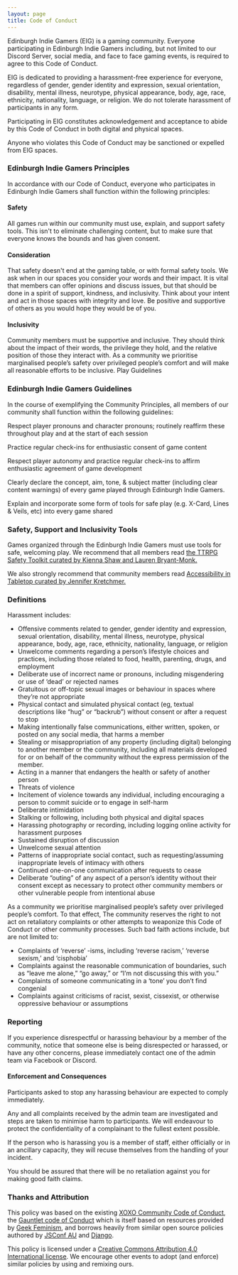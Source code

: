 ```yaml
---
layout: page
title: Code of Conduct
---
```


Edinburgh Indie Gamers (EIG) is a gaming community. Everyone participating in Edinburgh Indie Gamers including, but not limited to our Discord Server, social media, and face to face gaming events, is required to agree to this Code of Conduct.

EIG is dedicated to providing a harassment-free experience for everyone, regardless of gender, gender identity and expression, sexual orientation, disability, mental illness, neurotype, physical appearance, body, age, race, ethnicity, nationality, language, or religion. We do not tolerate harassment of participants in any form.

Participating in EIG constitutes acknowledgement and acceptance to abide by this Code of Conduct in both digital and physical spaces. 
 
Anyone who violates this Code of Conduct may be sanctioned or expelled from EIG spaces. 
 
### Edinburgh Indie Gamers Principles

In accordance with our Code of Conduct, everyone who participates in Edinburgh Indie Gamers shall function within the following principles:

#### Safety

All games run within our community must use, explain, and support safety tools. This isn't to eliminate challenging content, but to make sure that everyone knows the bounds and has given consent.

#### Consideration

That safety doesn't end at the gaming table, or with formal safety tools. We ask when in our spaces you consider your words and their impact. It is vital that members can offer opinions and discuss issues, but that should be done in a spirit of support, kindness, and inclusivity. Think about your intent and act in those spaces with integrity and love. Be positive and supportive of others as you would hope they would be of you.

#### Inclusivity

Community members must be supportive and inclusive. They should think about the impact of their words, the privilege they hold, and the relative position of those they interact with. As a community we prioritise marginalised people’s safety over privileged people’s comfort and will make all reasonable efforts to be inclusive.
Play Guidelines

### Edinburgh Indie Gamers Guidelines

In the course of exemplifying the Community Principles, all members of our community shall function within the following guidelines:

Respect player pronouns and character pronouns; routinely reaffirm these throughout play and at the start of each session

Practice regular check-ins for enthusiastic consent of game content

Respect player autonomy and practice regular check-ins to affirm enthusiastic agreement of game development

Clearly declare the concept, aim, tone, & subject matter (including clear content warnings) of every game played through Edinburgh Indie Gamers.

Explain and incorporate some form of tools for safe play (e.g. X-Card, Lines & Veils, etc) into every game shared

### Safety, Support and Inclusivity Tools

Games organized through the Edinburgh Indie Gamers must use tools for safe, welcoming play. We recommend that all members read <a href="https://drive.google.com/drive/folders/114jRmhzBpdqkAlhmveis0nmW73qkAZCj" alt="Gaming safety resource">the TTRPG Safety Toolkit
curated by Kienna Shaw and Lauren Bryant-Monk.</a>
 
We also strongly recommend that community members read <a href="https://docs.google.com/document/d/1ZFSXz-Yva1KZAsP7NblCdkoiQ6RcjxSV2gj98eXusJs/edit" alt="Gaming accessibility resource">Accessibility in Tabletop curated by Jennifer Kretchmer.</a>
 
### Definitions

Harassment includes:

* Offensive comments related to gender, gender identity and expression, sexual orientation, disability, mental illness, neurotype, physical appearance, body, age, race, ethnicity, nationality, language, or religion
* Unwelcome comments regarding a person’s lifestyle choices and practices, including those related to food, health, parenting, drugs, and employment
* Deliberate use of incorrect name or pronouns, including misgendering or use of ‘dead’ or rejected names
* Gratuitous or off-topic sexual images or behaviour in spaces where they’re not appropriate
* Physical contact and simulated physical contact (eg, textual descriptions like “hug” or “backrub”) without consent or after a request to stop
*	Making intentionally false communications, either written, spoken, or posted on any social media, that harms a member
* Stealing or misappropriation of any property (including digital) belonging to another member or the community, including all materials developed for or on behalf of the community without the express permission of the member.
* Acting in a manner that endangers the health or safety of another person
* Threats of violence
* Incitement of violence towards any individual, including encouraging a person to commit suicide or to engage in self-harm
*	Deliberate intimidation
*	Stalking or following, including both physical and digital spaces
* Harassing photography or recording, including logging online activity for harassment purposes
* Sustained disruption of discussion
* Unwelcome sexual attention
* Patterns of inappropriate social contact, such as requesting/assuming inappropriate levels of intimacy with others
* Continued one-on-one communication after requests to cease
* Deliberate “outing” of any aspect of a person’s identity without their consent except as necessary to protect other community members or other vulnerable people from intentional abuse
 
As a community we prioritise marginalised people’s safety over privileged people’s comfort. To that effect, The community reserves the right to not act on retaliatory complaints or other attempts to weaponize this Code of Conduct or other community processes. Such bad faith actions include, but are not limited to:
 
* Complaints of ‘reverse’ -isms, including ‘reverse racism,’ ‘reverse sexism,’ and ‘cisphobia’
* Complaints against the reasonable communication of boundaries, such as “leave me alone,” “go away,” or “I’m not discussing this with you.”
* Complaints of someone communicating in a ‘tone’ you don’t find congenial
* Complaints against criticisms of racist, sexist, cissexist, or otherwise oppressive behaviour or assumptions

### Reporting

If you experience disrespectful or harassing behaviour by a member of the community, notice that someone else is being disrespected or harassed, or have any other concerns, please immediately contact one of the admin team via Facebook or Discord.

#### Enforcement and Consequences

Participants asked to stop any harassing behaviour are expected to comply immediately.
 
Any and all complaints received by the admin team are investigated and steps are  taken to minimise harm to participants.  We will endeavour to protect the confidentiality of a complainant to the fullest extent possible.
 
If the person who is harassing you is a member of staff, either officially or in an ancillary capacity, they will recuse themselves from the handling of your incident.

You should be assured that there will be no retaliation against you for making good faith claims.

### Thanks and Attribution

This policy was based on the existing <a href="https://2018.xoxofest.com/conduct" alt="Example code">XOXO Community Code of Conduct</a>, the <a href="https://www.gauntlet-rpg.com/community-code-of-conduct.html" alt="Example code">Gauntlet code of Conduct</a> which is itself based on resources provided by <a href="https://geekfeminism.org/about/code-of-conduct/" alt="Example code">Geek Feminism</a>, and borrows heavily from similar open source policies authored by <a href="https://2018.jsconfau.com/code-of-conduct" alt="Example code">JSConf AU</a> and <a href="https://www.djangoproject.com/conduct/" alt="Example code">Django</a>.

This policy is licensed under a <a href="https://creativecommons.org/licenses/by/4.0/" alt="Full liscence">Creative Commons Attribution 4.0 International license</a>. We encourage other events to adopt (and enforce) similar policies by using and remixing ours.
